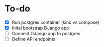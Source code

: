 # To-do
- [x] Run postgres container (kind vs compose)
- [x] Inital bootstrap DJango app
- [ ] Connect DJango app to postgres
- [ ] Define API endpoints
